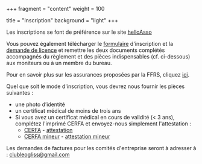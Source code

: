+++
fragment = "content"
weight = 100

title = "Inscription"
background = "light"
+++

Les inscriptions se font de préférence sur le site [helloAsso](http://helloasso.com/associations/leogliss)

Vous pouvez également télécharger le [formulaire](/resources/2022-2023/FORMULAIRE_INSCRIPTION_2022-2023.pdf) d'inscription et la [demande de licence](/resources/2022-2023/Demande-Licence-Club-2022-2023-formulaire-remplissable-sur-ordi.pdf) 
et remettre les deux documents complétés accompagnés du règlement et des pièces indispensables (cf. ci-dessous) aux moniteurs ou à un membre du bureau.  

Pour en savoir plus sur les assurances proposées par la FFRS, cliquez [ici](https://ffroller.fr/creer-mon-club/assurance/).

Quel que soit le mode d'inscription, vous devrez nous fournir les pièces suivantes :

* une photo d’identité
* un certificat médical de moins de trois ans 
* Si vous avez un certificat médical en cours de validité (< 3 ans), complétez l'imprimé CERFA et envoyez-nous simplement l'attestation :
   - [CERFA](/resources/2022-2023/cerfa_adultes.pdf) - [attestation](/resources/2022-2023/Attestation_adultes.pdf)
   - [CERFA mineur](/resources/2022-2023/cerfa_mineurs.pdf) - [attestation mineur](/resources/2022-2023/Attestation_parents.pdf)


Les demandes de factures pour les comités d'entreprise seront à adresser à : clubleogliss@gmail.com

